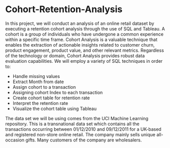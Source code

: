 # Cohort-Retention-Analysis
In this project, we will conduct an analysis of an online retail dataset by executing a retention cohort analysis through the use of SQL and Tableau. A cohort is a group of individuals who have undergone a common experience within a specific time frame. Cohort Analysis is a valuable technique that enables the extraction of actionable insights related to customer churn, product engagement, product value, and other relevant metrics. Regardless of the technology or domain, Cohort Analysis provides robust data evaluation capabilities. We will employ a variety of SQL techniques in order to:

* Handle missing values 
* Extract Month from date
* Assign cohort to a transaction 
* Assigning cohort Index to each transaction 
* Create cohort table for retention rate 
* Interpret the retention rate
* Visualize the cohort table using Tableau

The data set we will be using comes from the UCI Machine Learning repository. This is a transnational data set which contains all the transactions occurring between 01/12/2010 and 09/12/2011 for a UK-based and registered non-store online retail. The company mainly sells unique all-occasion gifts. Many customers of the company are wholesalers.
